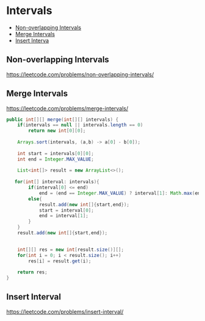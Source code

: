 # Intervals

+ [Non-overlapping Intervals](#non-overlapping-intervals)
+ [Merge Intervals](#merge-intervals)
+ [Insert Interva](#insert-interval)

## Non-overlapping Intervals

https://leetcode.com/problems/non-overlapping-intervals/


## Merge Intervals

https://leetcode.com/problems/merge-intervals/
```java
public int[][] merge(int[][] intervals) {
    if(intervals == null || intervals.length == 0)
        return new int[0][0];
       
    Arrays.sort(intervals, (a,b) -> a[0] - b[0]);
	
    int start = intervals[0][0];
    int end = Integer.MAX_VALUE;
       
    List<int[]> result = new ArrayList<>();
       
   for(int[] interval: intervals){
        if(interval[0] <= end)
            end = (end == Integer.MAX_VALUE) ? interval[1]: Math.max(end,interval[1]);
        else{
            result.add(new int[]{start,end});
            start = interval[0];
            end = interval[1];
        }
    }
    result.add(new int[]{start,end});
        

    int[][] res = new int[result.size()][];
    for(int i = 0; i < result.size(); i++)
        res[i] = result.get(i);
       
    return res;
}
```

## Insert Interval

https://leetcode.com/problems/insert-interval/
